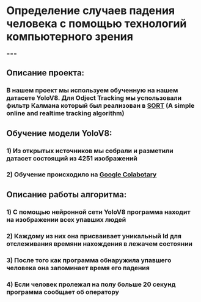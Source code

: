 # Определение случаев падения человека с помощью технологий компьютерного зрения
===
## Описание проекта:
  ### В нашем проект мы используем обученную на нашем датасете YoloV8. Для Odject Tracking мы успользовали фильтр Калмана который был реализован в [SORT](https://github.com/abewley/sort) (A simple online and realtime tracking algorithm)


## Обучение модели YoloV8:
  ### 1) Из открытых источников мы собрали и разметили датасет состоящий из 4251 изображений
  ### 2) Обучение происходило на [Google Colabotary](https://colab.google/)


## Описание работы алгоритма:
  ### 1) С помощью нейронной сети YoloV8 программа находит на изображении всех упавших людей
  ### 2) Каждому из них она присваивает уникальный Id для отслеживания времяни нахождения в лежачем состоянии
  ### 3) После того как программа обнаружила упавшего человека она запоминает время его падения
  ### 4) Если человек пролежал на полу больше 20 секунд программа сообщает об оператору
